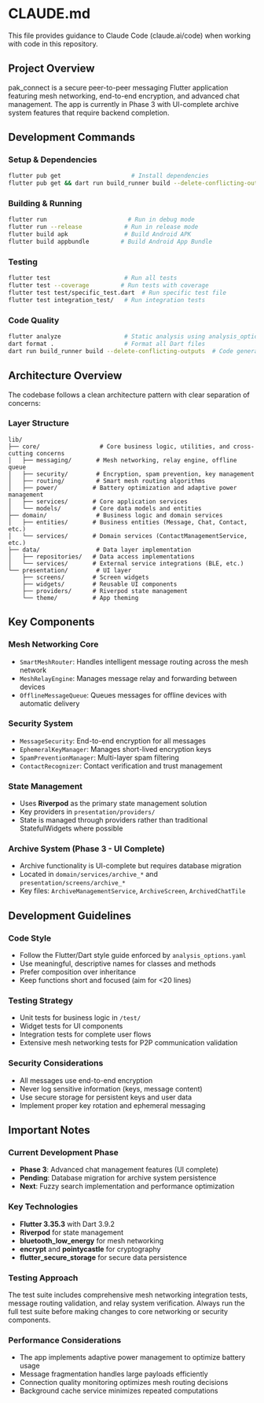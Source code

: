 # CLAUDE.md

This file provides guidance to Claude Code (claude.ai/code) when working with code in this repository.

## Project Overview

pak_connect is a secure peer-to-peer messaging Flutter application featuring mesh networking, end-to-end encryption, and advanced chat management. The app is currently in Phase 3 with UI-complete archive system features that require backend completion.

## Development Commands

### Setup & Dependencies
```bash
flutter pub get                    # Install dependencies
flutter pub get && dart run build_runner build --delete-conflicting-outputs  # Install deps + code generation
```

### Building & Running
```bash
flutter run                       # Run in debug mode
flutter run --release            # Run in release mode
flutter build apk                # Build Android APK
flutter build appbundle         # Build Android App Bundle
```

### Testing
```bash
flutter test                     # Run all tests
flutter test --coverage         # Run tests with coverage
flutter test test/specific_test.dart  # Run specific test file
flutter test integration_test/   # Run integration tests
```

### Code Quality
```bash
flutter analyze                  # Static analysis using analysis_options.yaml
dart format .                    # Format all Dart files
dart run build_runner build --delete-conflicting-outputs  # Code generation
```

## Architecture Overview

The codebase follows a clean architecture pattern with clear separation of concerns:

### Layer Structure
```
lib/
├── core/                 # Core business logic, utilities, and cross-cutting concerns
│   ├── messaging/       # Mesh networking, relay engine, offline queue
│   ├── security/        # Encryption, spam prevention, key management
│   ├── routing/         # Smart mesh routing algorithms
│   ├── power/          # Battery optimization and adaptive power management
│   ├── services/       # Core application services
│   └── models/         # Core data models and entities
├── domain/              # Business logic and domain services
│   ├── entities/       # Business entities (Message, Chat, Contact, etc.)
│   └── services/       # Domain services (ContactManagementService, etc.)
├── data/                # Data layer implementation
│   ├── repositories/   # Data access implementations
│   └── services/       # External service integrations (BLE, etc.)
└── presentation/        # UI layer
    ├── screens/        # Screen widgets
    ├── widgets/        # Reusable UI components
    ├── providers/      # Riverpod state management
    └── theme/          # App theming
```

## Key Components

### Mesh Networking Core
- `SmartMeshRouter`: Handles intelligent message routing across the mesh network
- `MeshRelayEngine`: Manages message relay and forwarding between devices
- `OfflineMessageQueue`: Queues messages for offline devices with automatic delivery

### Security System
- `MessageSecurity`: End-to-end encryption for all messages
- `EphemeralKeyManager`: Manages short-lived encryption keys
- `SpamPreventionManager`: Multi-layer spam filtering
- `ContactRecognizer`: Contact verification and trust management

### State Management
- Uses **Riverpod** as the primary state management solution
- Key providers in `presentation/providers/`
- State is managed through providers rather than traditional StatefulWidgets where possible

### Archive System (Phase 3 - UI Complete)
- Archive functionality is UI-complete but requires database migration
- Located in `domain/services/archive_*` and `presentation/screens/archive_*`
- Key files: `ArchiveManagementService`, `ArchiveScreen`, `ArchivedChatTile`

## Development Guidelines

### Code Style
- Follow the Flutter/Dart style guide enforced by `analysis_options.yaml`
- Use meaningful, descriptive names for classes and methods
- Prefer composition over inheritance
- Keep functions short and focused (aim for <20 lines)

### Testing Strategy
- Unit tests for business logic in `/test/`
- Widget tests for UI components
- Integration tests for complete user flows
- Extensive mesh networking tests for P2P communication validation

### Security Considerations
- All messages use end-to-end encryption
- Never log sensitive information (keys, message content)
- Use secure storage for persistent keys and user data
- Implement proper key rotation and ephemeral messaging

## Important Notes

### Current Development Phase
- **Phase 3**: Advanced chat management features (UI complete)
- **Pending**: Database migration for archive system persistence
- **Next**: Fuzzy search implementation and performance optimization

### Key Technologies
- **Flutter 3.35.3** with Dart 3.9.2
- **Riverpod** for state management
- **bluetooth_low_energy** for mesh networking
- **encrypt** and **pointycastle** for cryptography
- **flutter_secure_storage** for secure data persistence

### Testing Approach
The test suite includes comprehensive mesh networking integration tests, message routing validation, and relay system verification. Always run the full test suite before making changes to core networking or security components.

### Performance Considerations
- The app implements adaptive power management to optimize battery usage
- Message fragmentation handles large payloads efficiently
- Connection quality monitoring optimizes mesh routing decisions
- Background cache service minimizes repeated computations